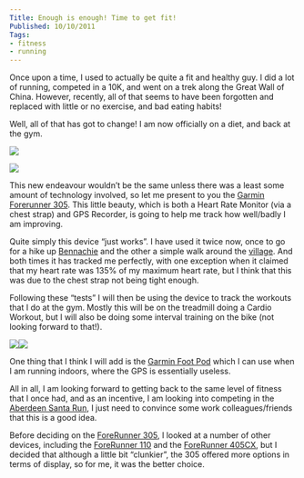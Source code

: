 ```yaml
---
Title: Enough is enough! Time to get fit!
Published: 10/10/2011
Tags:
- fitness
- running
---
```


Once upon a time, I used to actually be quite a fit and healthy guy. I did a lot of running, competed in a 10K, and went on a trek along the Great Wall of China. However, recently, all of that seems to have been forgotten and replaced with little or no exercise, and bad eating habits!

Well, all of that has got to change! I am now officially on a diet, and back at the gym.

[![](http://ws.assoc-amazon.co.uk/widgets/q?_encoding=UTF8&Format=_SL110_&ASIN=B000FMQ296&MarketPlace=GB&ID=AsinImage&WS=1&tag=www6thprimeco-21&ServiceVersion=20070822)](http://www.amazon.co.uk/gp/product/B000FMQ296/ref=as_li_ss_il?ie=UTF8&tag=www6thprimeco-21&linkCode=as2&camp=1634&creative=19450&creativeASIN=B000FMQ296)

![](http://www.assoc-amazon.co.uk/e/ir?t=www6thprimeco-21&l=as2&o=2&a=B000FMQ296)

This new endeavour wouldn’t be the same unless there was a least some amount of technology involved, so let me present to you the [Garmin Forerunner 305](http://www.amazon.co.uk/gp/product/B000FMQ296/ref=as_li_ss_tl?ie=UTF8&tag=www6thprimeco-21&linkCode=as2&camp=1634&creative=19450&creativeASIN=B000FMQ296). This little beauty, which is both a Heart Rate Monitor (via a chest strap) and GPS Recorder, is going to help me track how well/badly I am improving.

Quite simply this device “just works”. I have used it twice now, once to go for a hike up [Bennachie](http://connect.garmin.com/activity/119878884#.TpBlRXjlwVE.twitter) and the other a simple walk around the [village](http://connect.garmin.com/activity/120403009#.TpLNirc41VE.facebook). And both times it has tracked me perfectly, with one exception when it claimed that my heart rate was 135% of my maximum heart rate, but I think that this was due to the chest strap not being tight enough.

Following these “tests” I will then be using the device to track the workouts that I do at the gym. Mostly this will be on the treadmill doing a Cardio Workout, but I will also be doing some interval training on the bike (not looking forward to that!).

[![](http://ws.assoc-amazon.co.uk/widgets/q?_encoding=UTF8&Format=_SL110_&ASIN=B000UO61HC&MarketPlace=GB&ID=AsinImage&WS=1&tag=www6thprimeco-21&ServiceVersion=20070822)](http://www.amazon.co.uk/gp/product/B000UO61HC/ref=as_li_ss_il?ie=UTF8&tag=www6thprimeco-21&linkCode=as2&camp=1634&creative=19450&creativeASIN=B000UO61HC)![](http://www.assoc-amazon.co.uk/e/ir?t=www6thprimeco-21&l=as2&o=2&a=B000UO61HC)

One thing that I think I will add is the [Garmin Foot Pod](http://www.amazon.co.uk/gp/product/B000UO61HC/ref=as_li_ss_tl?ie=UTF8&tag=www6thprimeco-21&linkCode=as2&camp=1634&creative=19450&creativeASIN=B000UO61HC) which I can use when I am running indoors, where the GPS is essentially useless.

All in all, I am looking forward to getting back to the same level of fitness that I once had, and as an incentive, I am looking into competing in the [Aberdeen Santa Run](http://www.wildheartsinaction.org/santa_run), I just need to convince some work colleagues/friends that this is a good idea.

Before deciding on the [ForeRunner 305](http://www.amazon.co.uk/gp/product/B000FMQ296/ref=as_li_ss_tl?ie=UTF8&tag=www6thprimeco-21&linkCode=as2&camp=1634&creative=19450&creativeASIN=B000FMQ296), I looked at a number of other devices, including the [ForeRunner 110](http://www.amazon.co.uk/gp/product/B003EGC47Y/ref=as_li_ss_tl?ie=UTF8&tag=www6thprimeco-21&linkCode=as2&camp=1634&creative=19450&creativeASIN=B003EGC47Y) and the [ForeRunner 405CX](http://www.amazon.co.uk/gp/product/B0025UHKNS/ref=as_li_ss_tl?ie=UTF8&tag=www6thprimeco-21&linkCode=as2&camp=1634&creative=19450&creativeASIN=B0025UHKNS), but I decided that although a little bit “clunkier”, the 305 offered more options in terms of display, so for me, it was the better choice.
